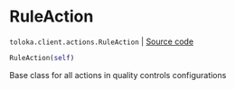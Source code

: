 # RuleAction
`toloka.client.actions.RuleAction` | [Source code](https://github.com/Toloka/toloka-kit/blob/v1.2.0/src/client/actions.py#L31)

```python
RuleAction(self)
```

Base class for all actions in quality controls configurations

